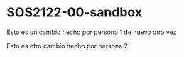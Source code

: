 # SOS2122-00-sandbox
Esto es un cambio hecho por persona 1 de nuevo otra vez

Esto es otro cambio hecho por persona 2
